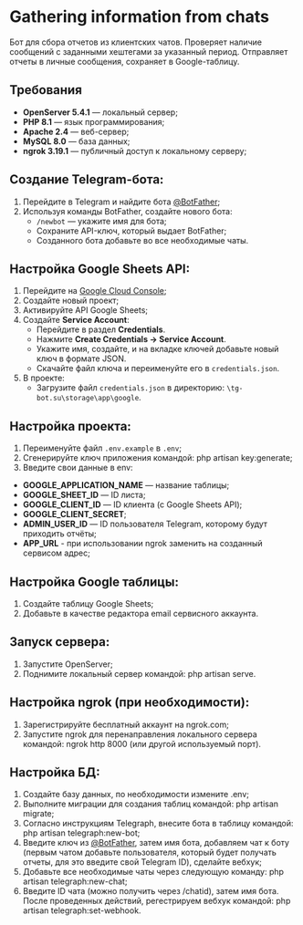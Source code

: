 # Gathering information from chats
Бот для сбора отчетов из клиентских чатов. Проверяет наличие сообщений с заданными хештегами за указанный период. Отправляет отчеты в личные сообщения, сохраняет в Google-таблицу.
## Требования
- **OpenServer 5.4.1** — локальный сервер;
- **PHP 8.1** — язык программирования;
- **Apache 2.4** — веб-сервер;
- **MySQL 8.0** — база данных;
- **ngrok 3.19.1** — публичный доступ к локальному серверу;
## Создание Telegram-бота:
1. Перейдите в Telegram и найдите бота [@BotFather](https://t.me/BotFather);
2. Используя команды BotFather, создайте нового бота:
   - `/newbot` — укажите имя для бота;
   - Сохраните API-ключ, который выдает BotFather;
   - Созданного бота добавьте во все необходимые чаты.
## Настройка Google Sheets API:
1. Перейдите на [Google Cloud Console](https://console.cloud.google.com/);
2. Создайте новый проект;
3. Активируйте API Google Sheets;
4. Создайте **Service Account**:
   - Перейдите в раздел **Credentials**.
   - Нажмите **Create Credentials → Service Account**.
   - Укажите имя, создайте, и на вкладке ключей добавьте новый ключ в формате JSON.
   - Скачайте файл ключа и переименуйте его в `credentials.json`.
5. В проекте:
   - Загрузите файл `credentials.json` в директорию: `\tg-bot.su\storage\app\google`.
## Настройка проекта:
1. Переименуйте файл `.env.example` в `.env`;
2. Сгенерируйте ключ приложения командой: php artisan key:generate;
3. Введите свои данные в env:
- **GOOGLE_APPLICATION_NAME** — название таблицы;
- **GOOGLE_SHEET_ID** — ID листа;
- **GOOGLE_CLIENT_ID** — ID клиента (с Google Sheets API);
- **GOOGLE_CLIENT_SECRET**;
- **ADMIN_USER_ID** — ID пользователя Telegram, которому будут приходить отчёты;
- **APP_URL** - при использовании ngrok заменить на созданный сервисом адрес;
## Настройка Google таблицы:
1. Создайте таблицу Google Sheets;
2. Добавьте в качестве редактора email сервисного аккаунта.
## Запуск сервера:
1. Запустите OpenServer;
2. Поднимите локальный сервер командой: php artisan serve.
## Настройка ngrok (при необходимости):
1. Зарегистрируйте бесплатный аккаунт на ngrok.com;
2. Запустите ngrok для перенаправления локального сервера командой: ngrok http 8000 (или другой используемый порт).
## Настройка БД:
1. Создайте базу данных, по необходимости измените .env;
2. Выполните миграции для создания таблиц командой: php artisan migrate;
3. Согласно инструкциям Telegraph, внесите бота в таблицу командой: php artisan telegraph:new-bot;
4. Введите ключ из [@BotFather](https://t.me/BotFather), затем имя бота, добавляем чат к боту (первым чатом добавьте пользователя, который будет получать отчеты, для это введите свой Telegram ID), сделайте вебхук;
5. Добавьте все необходимые чаты через следующую команду: php artisan telegraph:new-chat;
6. Введите ID чата (можно получить через /chatid), затем имя бота.
После проведенных действий, регестрируем вебхук командой: php artisan telegraph:set-webhook.
